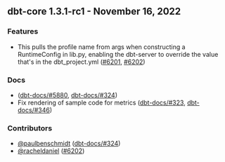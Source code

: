 ## dbt-core 1.3.1-rc1 - November 16, 2022

### Features

- This pulls the profile name from args when constructing a RuntimeConfig in lib.py, enabling the dbt-server to override the value that's in the dbt_project.yml ([#6201](https://github.com/dbt-labs/dbt-core/issues/6201), [#6202](https://github.com/dbt-labs/dbt-core/pull/6202))

### Docs

-  ([dbt-docs/#5880](https://github.com/dbt-labs/dbt-docs/issues/5880), [dbt-docs/#324](https://github.com/dbt-labs/dbt-docs/pull/324))
- Fix rendering of sample code for metrics ([dbt-docs/#323](https://github.com/dbt-labs/dbt-docs/issues/323), [dbt-docs/#346](https://github.com/dbt-labs/dbt-docs/pull/346))

### Contributors
- [@paulbenschmidt](https://github.com/paulbenschmidt) ([dbt-docs/#324](https://github.com/dbt-labs/dbt-docs/pull/324))
- [@racheldaniel](https://github.com/racheldaniel) ([#6202](https://github.com/dbt-labs/dbt-core/pull/6202))
